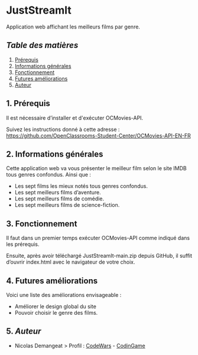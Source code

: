 # JustStreamIt
Application web affichant les meilleurs films par genre.

## *Table des matières*
1. [Prérequis](#1-prérequis)
2. [Informations générales](#2-informations-générales)   
3. [Fonctionnement](#3-fonctionnement)
4. [Futures améliorations](#4-futures-améliorations)
5. [Auteur](#5-auteur)

## 1. Prérequis
Il est nécessaire d’installer et d'exécuter OCMovies-API.

Suivez les instructions donné à cette adresse : 
https://github.com/OpenClassrooms-Student-Center/OCMovies-API-EN-FR

## 2. Informations générales
Cette application web va vous présenter le meilleur film selon le site IMDB tous genres confondus.
Ainsi que : 
- Les sept films les mieux notés tous genres confondus.
- Les sept meilleurs films d’aventure.
- Les sept meilleurs films de comédie.
- Les sept meilleurs films de science-fiction.

## 3. Fonctionnement
Il faut dans un premier temps exécuter OCMovies-API comme indiqué dans les prérequis.

Ensuite, après avoir téléchargé JustStreamIt-main.zip depuis GitHub, il suffit d’ouvrir index.html avec le navigateur de votre choix.

## 4. Futures améliorations
Voici une liste des améliorations envisageable :
- Améliorer le design global du site
- Pouvoir choisir le genre des films.

## 5. *Auteur*
- Nicolas Demangeat > Profil : [CodeWars](https://www.codewars.com/users/Morkai) - [CodinGame](https://www.codingame.com/profile/12632339c7b1539aedc9bb480ed2cac44538993)
